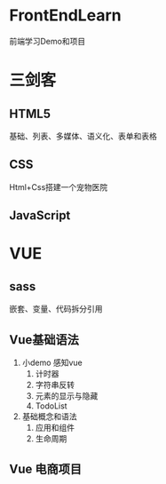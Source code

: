 # FrontEndLearn

前端学习Demo和项目

# 三剑客

## HTML5

基础、列表、多媒体、语义化、表单和表格

## CSS

Html+Css搭建一个宠物医院

## JavaScript

# VUE

## sass

嵌套、变量、代码拆分引用

## Vue基础语法

1. 小demo 感知vue
   1. 计时器
   2. 字符串反转
   3. 元素的显示与隐藏
   4. TodoList
2. 基础概念和语法
   1. 应用和组件
   2. 生命周期

## Vue 电商项目
